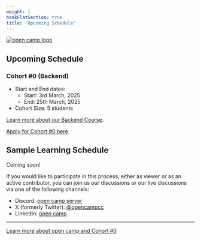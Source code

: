 ```yaml
---
weight: 1
bookFlatSection: true
title: "Upcoming Schedule"
---
```


[![open camp logo](/logo.png)](/)

## Upcoming Schedule


### Cohort #0 (Backend)
- Start and End dates:
    - Start: 3rd March, 2025
    - End: 25th March, 2025
- Cohort Size: 5 students

[Learn more about our Backend Course](/docs/curriculum).

[Apply for Cohort #0 here](/docs/applications).

## Sample Learning Schedule

Coming soon!

If you would like to participate in this process, either as viewer or as an
active contributor, you can join us our discussions or our live discussions via
one of the following channels:

- Discord: [open camp server](https://discord.gg/JVQVhQmQzk)
- X (formerly Twitter): [@opencampcc](https://twitter.com/opencampcc)
- LinkedIn: [open camp](https://www.linkedin.com/company/open-camp/)

---

[Learn more about open camp and Cohort #0](/)

